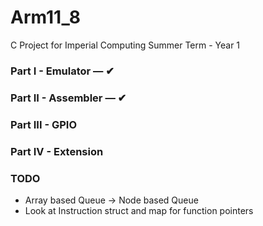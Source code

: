 # Arm11_8
C Project for Imperial Computing Summer Term - Year 1

### Part I - Emulator &mdash; &#10004;
### Part II - Assembler &mdash; &#10004;
### Part III - GPIO
### Part IV - Extension

### TODO

 - Array based Queue &rarr; Node based Queue
 - Look at Instruction struct and map for function pointers

